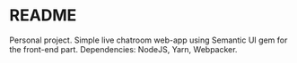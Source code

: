 # README

Personal project. Simple live chatroom web-app using Semantic UI gem for the front-end part. Dependencies: NodeJS, Yarn, Webpacker.
